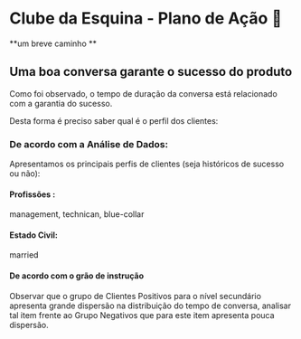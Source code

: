 # Clube da Esquina - Plano de Ação 🔭

**um breve caminho **

## Uma boa conversa garante o sucesso do produto

Como foi observado, o tempo de duração da conversa está relacionado com a garantia do sucesso. 

Desta forma é preciso saber qual é o perfil dos clientes:

### De acordo com a Análise de Dados:

Apresentamos os principais perfis de clientes (seja históricos de sucesso ou não):

#### Profissões :
management, technican, blue-collar

#### Estado Civil:
married

#### De acordo com o grão de instrução
Observar que o grupo de Clientes Positivos para o nível secundário
apresenta grande dispersão na distribuição do tempo de conversa,
analisar tal item frente ao Grupo Negativos que para este item apresenta pouca dispersão.
